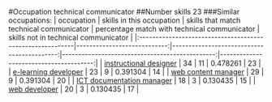 #Occupation technical communicator
##Number skills 23
###Similar occupations:
| occupation                                                |   skills in this occupation |   skills that match technical communicator |   percentage match with technical communicator |   skills not in technical communicator |
|:----------------------------------------------------------|----------------------------:|-------------------------------------------:|-----------------------------------------------:|---------------------------------------:|
| [instructional designer](instructional_designer.md)       |                          34 |                                         11 |                                       0.478261 |                                     23 |
| [e-learning developer](e-learning_developer.md)           |                          23 |                                          9 |                                       0.391304 |                                     14 |
| [web content manager](web_content_manager.md)             |                          29 |                                          9 |                                       0.391304 |                                     20 |
| [ICT documentation manager](ICT_documentation_manager.md) |                          18 |                                          3 |                                       0.130435 |                                     15 |
| [web developer](web_developer.md)                         |                          20 |                                          3 |                                       0.130435 |                                     17 |
